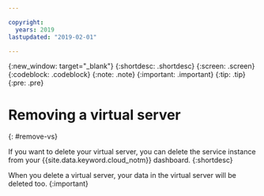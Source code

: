 ```yaml
---

copyright:
  years: 2019
lastupdated: "2019-02-01"

---
```


{:new_window: target="_blank"}
{:shortdesc: .shortdesc}
{:screen: .screen}
{:codeblock: .codeblock}
{:note: .note}
{:important: .important}
{:tip: .tip}
{:pre: .pre}

# Removing a virtual server
{: #remove-vs}

If you want to delete your virtual server, you can delete the service instance from your {{site.data.keyword.cloud_notm}} dashboard.
{:shortdesc}

When you delete a virtual server, your data in the virtual server will be deleted too.
{:important}
